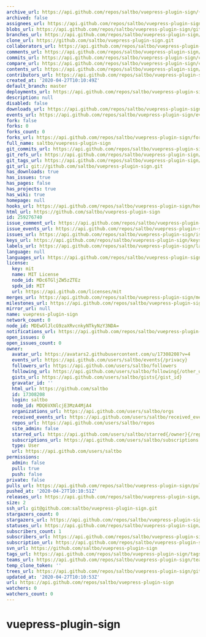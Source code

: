 ```yaml
---
archive_url: https://api.github.com/repos/saltbo/vuepress-plugin-sign/{archive_format}{/ref}
archived: false
assignees_url: https://api.github.com/repos/saltbo/vuepress-plugin-sign/assignees{/user}
blobs_url: https://api.github.com/repos/saltbo/vuepress-plugin-sign/git/blobs{/sha}
branches_url: https://api.github.com/repos/saltbo/vuepress-plugin-sign/branches{/branch}
clone_url: https://github.com/saltbo/vuepress-plugin-sign.git
collaborators_url: https://api.github.com/repos/saltbo/vuepress-plugin-sign/collaborators{/collaborator}
comments_url: https://api.github.com/repos/saltbo/vuepress-plugin-sign/comments{/number}
commits_url: https://api.github.com/repos/saltbo/vuepress-plugin-sign/commits{/sha}
compare_url: https://api.github.com/repos/saltbo/vuepress-plugin-sign/compare/{base}...{head}
contents_url: https://api.github.com/repos/saltbo/vuepress-plugin-sign/contents/{+path}
contributors_url: https://api.github.com/repos/saltbo/vuepress-plugin-sign/contributors
created_at: '2020-04-27T10:10:49Z'
default_branch: master
deployments_url: https://api.github.com/repos/saltbo/vuepress-plugin-sign/deployments
description: null
disabled: false
downloads_url: https://api.github.com/repos/saltbo/vuepress-plugin-sign/downloads
events_url: https://api.github.com/repos/saltbo/vuepress-plugin-sign/events
fork: false
forks: 0
forks_count: 0
forks_url: https://api.github.com/repos/saltbo/vuepress-plugin-sign/forks
full_name: saltbo/vuepress-plugin-sign
git_commits_url: https://api.github.com/repos/saltbo/vuepress-plugin-sign/git/commits{/sha}
git_refs_url: https://api.github.com/repos/saltbo/vuepress-plugin-sign/git/refs{/sha}
git_tags_url: https://api.github.com/repos/saltbo/vuepress-plugin-sign/git/tags{/sha}
git_url: git://github.com/saltbo/vuepress-plugin-sign.git
has_downloads: true
has_issues: true
has_pages: false
has_projects: true
has_wiki: true
homepage: null
hooks_url: https://api.github.com/repos/saltbo/vuepress-plugin-sign/hooks
html_url: https://github.com/saltbo/vuepress-plugin-sign
id: 259276740
issue_comment_url: https://api.github.com/repos/saltbo/vuepress-plugin-sign/issues/comments{/number}
issue_events_url: https://api.github.com/repos/saltbo/vuepress-plugin-sign/issues/events{/number}
issues_url: https://api.github.com/repos/saltbo/vuepress-plugin-sign/issues{/number}
keys_url: https://api.github.com/repos/saltbo/vuepress-plugin-sign/keys{/key_id}
labels_url: https://api.github.com/repos/saltbo/vuepress-plugin-sign/labels{/name}
language: null
languages_url: https://api.github.com/repos/saltbo/vuepress-plugin-sign/languages
license:
  key: mit
  name: MIT License
  node_id: MDc6TGljZW5zZTEz
  spdx_id: MIT
  url: https://api.github.com/licenses/mit
merges_url: https://api.github.com/repos/saltbo/vuepress-plugin-sign/merges
milestones_url: https://api.github.com/repos/saltbo/vuepress-plugin-sign/milestones{/number}
mirror_url: null
name: vuepress-plugin-sign
network_count: 0
node_id: MDEwOlJlcG9zaXRvcnkyNTkyNzY3NDA=
notifications_url: https://api.github.com/repos/saltbo/vuepress-plugin-sign/notifications{?since,all,participating}
open_issues: 0
open_issues_count: 0
owner:
  avatar_url: https://avatars2.githubusercontent.com/u/17308208?v=4
  events_url: https://api.github.com/users/saltbo/events{/privacy}
  followers_url: https://api.github.com/users/saltbo/followers
  following_url: https://api.github.com/users/saltbo/following{/other_user}
  gists_url: https://api.github.com/users/saltbo/gists{/gist_id}
  gravatar_id: ''
  html_url: https://github.com/saltbo
  id: 17308208
  login: saltbo
  node_id: MDQ6VXNlcjE3MzA4MjA4
  organizations_url: https://api.github.com/users/saltbo/orgs
  received_events_url: https://api.github.com/users/saltbo/received_events
  repos_url: https://api.github.com/users/saltbo/repos
  site_admin: false
  starred_url: https://api.github.com/users/saltbo/starred{/owner}{/repo}
  subscriptions_url: https://api.github.com/users/saltbo/subscriptions
  type: User
  url: https://api.github.com/users/saltbo
permissions:
  admin: false
  pull: true
  push: false
private: false
pulls_url: https://api.github.com/repos/saltbo/vuepress-plugin-sign/pulls{/number}
pushed_at: '2020-04-27T10:10:51Z'
releases_url: https://api.github.com/repos/saltbo/vuepress-plugin-sign/releases{/id}
size: 2
ssh_url: git@github.com:saltbo/vuepress-plugin-sign.git
stargazers_count: 0
stargazers_url: https://api.github.com/repos/saltbo/vuepress-plugin-sign/stargazers
statuses_url: https://api.github.com/repos/saltbo/vuepress-plugin-sign/statuses/{sha}
subscribers_count: 1
subscribers_url: https://api.github.com/repos/saltbo/vuepress-plugin-sign/subscribers
subscription_url: https://api.github.com/repos/saltbo/vuepress-plugin-sign/subscription
svn_url: https://github.com/saltbo/vuepress-plugin-sign
tags_url: https://api.github.com/repos/saltbo/vuepress-plugin-sign/tags
teams_url: https://api.github.com/repos/saltbo/vuepress-plugin-sign/teams
temp_clone_token: ''
trees_url: https://api.github.com/repos/saltbo/vuepress-plugin-sign/git/trees{/sha}
updated_at: '2020-04-27T10:10:53Z'
url: https://api.github.com/repos/saltbo/vuepress-plugin-sign
watchers: 0
watchers_count: 0
---
```


# vuepress-plugin-sign